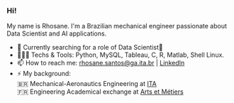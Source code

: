 ### Hi! 
My name is Rhosane. I'm a Brazilian mechanical engineer passionate about Data Scientist and AI applications. 

- 🔭 Currently searching for a role of Data Scientist🌱
- 👩🏽‍💻 Techs & Tools: Python, MySQL, Tableau, C, R, Matlab, Shell Linux.
- 📫 How to reach me: rhosane.santos@ga.ita.br | [LinkedIn](https://www.linkedin.com/in/rhosane-silva-dos-santos/) 
- ⚡ My background:  
                     🇧🇷 Mechanical-Aeronautics Engineering at [ITA](http://www.ita.br/)  
                     🇫🇷 Engineering Academical exchange at [Arts et Métiers](https://artsetmetiers.fr/en)

<!--
 ✨ _special_ ✨ 
Here are some ideas to get you started:
- 🔭 I’m currently working on ...
- 🌱 I’m currently learning ...
- 👯 I’m looking to collaborate on ...
- 🤔 I’m looking for help with ...
- 💬 Ask me about ...
- 📫 How to reach me: ...
- 😄 Pronouns: ...
- ⚡ Fun fact: ...
-->
